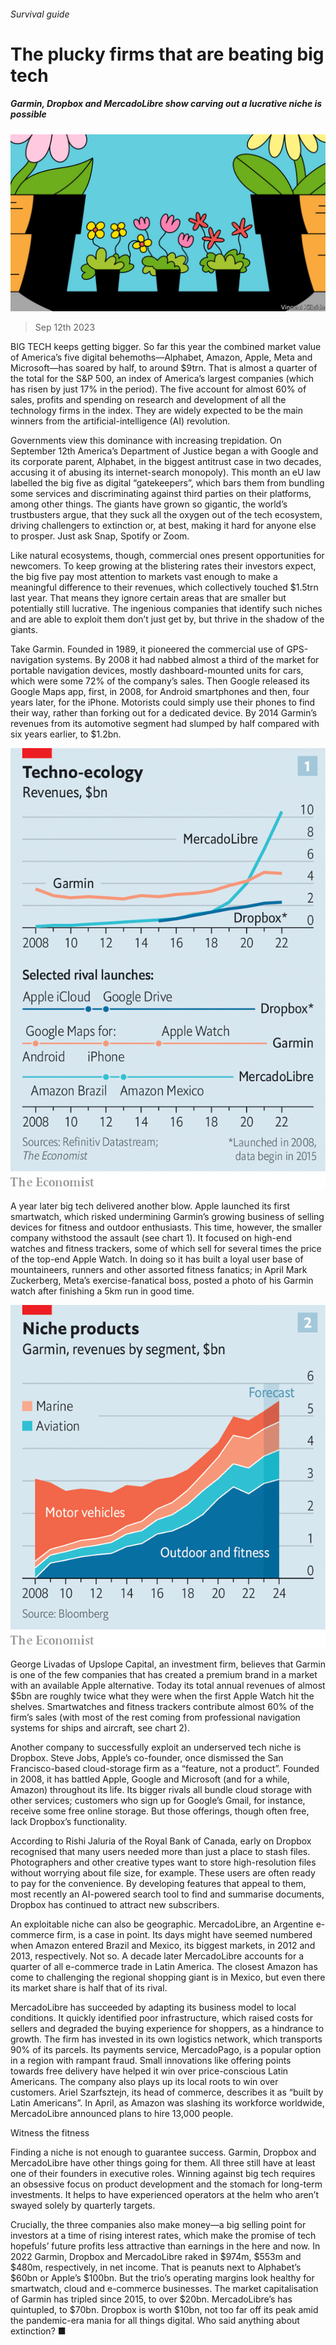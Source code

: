 ###### Survival guide

# The plucky firms that are beating big tech 

##### Garmin, Dropbox and MercadoLibre show carving out a lucrative niche is possible 

![image](images/20230916_WBD001.jpg) 

> Sep 12th 2023 

BIG TECH keeps getting bigger. So far this year the combined market value of America’s five digital behemoths—Alphabet, Amazon, Apple, Meta and Microsoft—has soared by half, to around $9trn. That is almost a quarter of the total for the S&amp;P 500, an index of America’s largest companies (which has risen by just 17% in the period). The five account for almost 60% of sales, profits and spending on research and development of all the technology firms in the index. They are widely expected to be the main winners from the artificial-intelligence (AI) revolution. 

Governments view this dominance with increasing trepidation. On September 12th America’s Department of Justice began a  with Google and its corporate parent, Alphabet, in the biggest antitrust case in two decades, accusing it of abusing its internet-search monopoly). This month an eU law labelled the big five as digital “gatekeepers”, which bars them from bundling some services and discriminating against third parties on their platforms, among other things. The giants have grown so gigantic, the world’s trustbusters argue, that they suck all the oxygen out of the tech ecosystem, driving challengers to extinction or, at best, making it hard for anyone else to prosper. Just ask Snap, Spotify or Zoom. 

Like natural ecosystems, though, commercial ones present opportunities for newcomers. To keep growing at the blistering rates their investors expect, the big five pay most attention to markets vast enough to make a meaningful difference to their revenues, which collectively touched $1.5trn last year. That means they ignore certain areas that are smaller but potentially still lucrative. The ingenious companies that identify such niches and are able to exploit them don’t just get by, but thrive in the shadow of the giants. 

Take Garmin. Founded in 1989, it pioneered the commercial use of GPS-navigation systems. By 2008 it had nabbed almost a third of the market for portable navigation devices, mostly dashboard-mounted units for cars, which were some 72% of the company’s sales. Then Google released its Google Maps app, first, in 2008, for Android smartphones and then, four years later, for the iPhone. Motorists could simply use their phones to find their way, rather than forking out for a dedicated device. By 2014 Garmin’s revenues from its automotive segment had slumped by half compared with six years earlier, to $1.2bn. 

![image](images/20230916_WBC554.png) 


A year later big tech delivered another blow. Apple launched its first smartwatch, which risked undermining Garmin’s growing business of selling devices for fitness and outdoor enthusiasts. This time, however, the smaller company withstood the assault (see chart 1). It focused on high-end watches and fitness trackers, some of which sell for several times the price of the top-end Apple Watch. In doing so it has built a loyal user base of mountaineers, runners and other assorted fitness fanatics; in April Mark Zuckerberg, Meta’s exercise-fanatical boss, posted a photo of his Garmin watch after finishing a 5km run in good time. 

![image](images/20230916_WBC541.png) 


George Livadas of Upslope Capital, an investment firm, believes that Garmin is one of the few companies that has created a premium brand in a market with an available Apple alternative. Today its total annual revenues of almost $5bn are roughly twice what they were when the first Apple Watch hit the shelves. Smartwatches and fitness trackers contribute almost 60% of the firm’s sales (with most of the rest coming from professional navigation systems for ships and aircraft, see chart 2). 

Another company to successfully exploit an underserved tech niche is Dropbox. Steve Jobs, Apple’s co-founder, once dismissed the San Francisco-based cloud-storage firm as a “feature, not a product”. Founded in 2008, it has battled Apple, Google and Microsoft (and for a while, Amazon) throughout its life. Its bigger rivals all bundle cloud storage with other services; customers who sign up for Google’s Gmail, for instance, receive some free online storage. But those offerings, though often free, lack Dropbox’s functionality.

According to Rishi Jaluria of the Royal Bank of Canada, early on Dropbox recognised that many users needed more than just a place to stash files. Photographers and other creative types want to store high-resolution files without worrying about file size, for example. These users are often ready to pay for the convenience. By developing features that appeal to them, most recently an AI-powered search tool to find and summarise documents, Dropbox has continued to attract new subscribers. 

An exploitable niche can also be geographic. MercadoLibre, an Argentine e-commerce firm, is a case in point. Its days might have seemed numbered when Amazon entered Brazil and Mexico, its biggest markets, in 2012 and 2013, respectively. Not so. A decade later MercadoLibre accounts for a quarter of all e-commerce trade in Latin America. The closest Amazon has come to challenging the regional shopping giant is in Mexico, but even there its market share is half that of its rival. 

MercadoLibre has succeeded by adapting its business model to local conditions. It quickly identified poor infrastructure, which raised costs for sellers and degraded the buying experience for shoppers, as a hindrance to growth. The firm has invested in its own logistics network, which transports 90% of its parcels. Its payments service, MercadoPago, is a popular option in a region with rampant fraud. Small innovations like offering points towards free delivery have helped it win over price-conscious Latin Americans. The company also plays up its local roots to win over customers. Ariel Szarfsztejn, its head of commerce, describes it as “built by Latin Americans”. In April, as Amazon was slashing its workforce worldwide, MercadoLibre announced plans to hire 13,000 people.

Witness the fitness

Finding a niche is not enough to guarantee success. Garmin, Dropbox and MercadoLibre have other things going for them. All three still have at least one of their founders in executive roles. Winning against big tech requires an obsessive focus on product development and the stomach for long-term investments. It helps to have experienced operators at the helm who aren’t swayed solely by quarterly targets. 

Crucially, the three companies also make money—a big selling point for investors at a time of rising interest rates, which make the promise of tech hopefuls’ future profits less attractive than earnings in the here and now. In 2022 Garmin, Dropbox and MercadoLibre raked in $974m, $553m and $480m, respectively, in net income. That is peanuts next to Alphabet’s $60bn or Apple’s $100bn. But the trio’s operating margins look healthy for smartwatch, cloud and e-commerce businesses. The market capitalisation of Garmin has tripled since 2015, to over $20bn. MercadoLibre’s has quintupled, to $70bn. Dropbox is worth $10bn, not too far off its peak amid the pandemic-era mania for all things digital. Who said anything about extinction? ■


